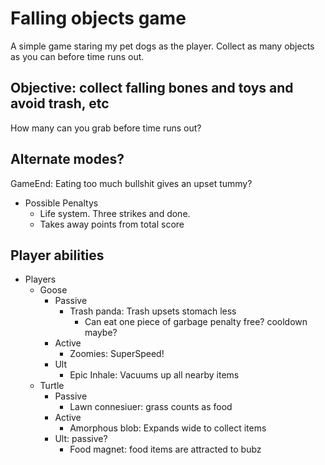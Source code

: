 # Falling objects game

A simple game staring my pet dogs as the player. Collect as many objects as you can
before time runs out.

## Objective: collect falling bones and toys and avoid trash, etc

How many can you grab before time runs out?

## Alternate modes?

GameEnd: Eating too much bullshit gives an upset tummy?

- Possible Penaltys
  - Life system. Three strikes and done.
  - Takes away points from total score

## Player abilities

- Players
  - Goose
    - Passive
      - Trash panda: Trash upsets stomach less
        - Can eat one piece of garbage penalty free? cooldown maybe?
    - Active
      - Zoomies: SuperSpeed!
    - Ult
      - Epic Inhale: Vacuums up all nearby items
  - Turtle
    - Passive
      - Lawn connesiuer: grass counts as food
    - Active
      - Amorphous blob: Expands wide to collect items
    - Ult: passive?
      - Food magnet: food items are attracted to bubz

